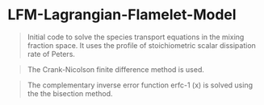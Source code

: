 # LFM-Lagrangian-Flamelet-Model

>Initial code to solve the species transport equations in the mixing fraction space. It uses the profile of stoichiometric scalar dissipation rate of Peters. 

>The Crank-Nicolson finite difference method is used. 

>The complementary inverse error function erfc-1 (x) is solved using the the bisection method.
